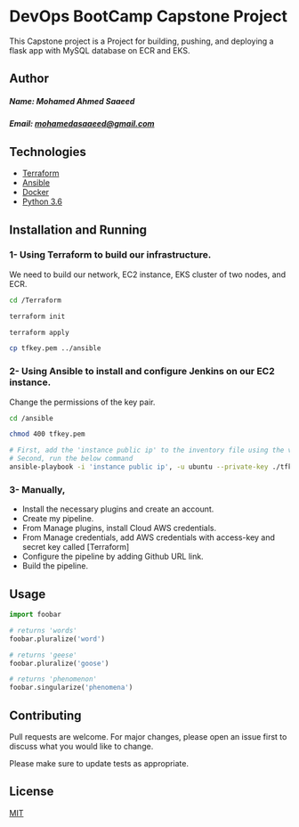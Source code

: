 # DevOps BootCamp Capstone Project

This Capstone project is a Project for building, pushing, and deploying a flask app with MySQL database on ECR and EKS.
## Author
##### Name: Mohamed Ahmed Saaeed
##### Email: mohamedasaaeed@gmail.com
## Technologies
* [Terraform](https://developer.hashicorp.com/terraform/downloads)
* [Ansible](https://www.digitalocean.com/community/tutorials/how-to-install-and-configure-ansible-on-centos-7)
* [Docker](https://docs.docker.com/engine/install/centos/) 
* [Python 3.6](https://www.rosehosting.com/blog/how-to-install-python-3-6-4-on-centos-7/)

## Installation and Running

### 1- Using Terraform to build our infrastructure.
We need to build our network, EC2 instance, EKS cluster of two nodes, and ECR.
```bash
cd /Terraform
```
```bash
terraform init
```
```bash
terraform apply
```
```bash
cp tfkey.pem ../ansible
```
### 2- Using Ansible to install and configure Jenkins on our EC2 instance.
Change the permissions of the key pair.
```bash
cd /ansible
```
```bash
chmod 400 tfkey.pem
```
```bash
# First, add the 'instance public ip' to the inventory file using the vim editor.
# Second, run the below command
ansible-playbook -i 'instance public ip', -u ubuntu --private-key ./tfkey.pem playbook.yaml
``` 
### 3- Manually, 
* Install the necessary plugins and create an account.  
* Create my pipeline.
* From Manage plugins, install Cloud AWS credentials.
* From Manage credentials, add AWS credentials with access-key and secret key called [Terraform]
* Configure the pipeline by adding Github URL link.
* Build the pipeline.





 
## Usage

```python
import foobar

# returns 'words'
foobar.pluralize('word')

# returns 'geese'
foobar.pluralize('goose')

# returns 'phenomenon'
foobar.singularize('phenomena')
```

## Contributing

Pull requests are welcome. For major changes, please open an issue first
to discuss what you would like to change.

Please make sure to update tests as appropriate.

## License

[MIT](https://choosealicense.com/licenses/mit/)